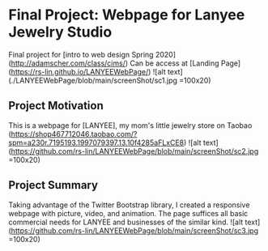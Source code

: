 # Final Project: Webpage for Lanyee Jewelry Studio 
Final project for [intro to web design Spring 2020] (http://adamscher.com/class/cims/)
Can be access at [Landing Page] (https://rs-lin.github.io/LANYEEWebPage/)
![alt text](./LANYEEWebPage/blob/main/screenShot/sc1.jpg =100x20)
## Project Motivation
This is a webpage for [LANYEE], my mom's little jewelry store on Taobao (https://shop467712046.taobao.com/?spm=a230r.7195193.1997079397.13.10f4285aFLxCE8)
![alt text](https://github.com/rs-lin/LANYEEWebPage/blob/main/screenShot/sc2.jpg =100x20)
## Project Summary
Taking advantage of the Twitter Bootstrap library, I created a responsive webpage with picture, video, and animation. The page suffices all basic commercial needs for LANYEE and businesses of the similar kind.
![alt text](https://github.com/rs-lin/LANYEEWebPage/blob/main/screenShot/sc3.jpg =100x20)

